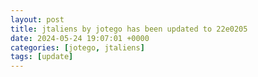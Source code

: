 ```yaml
---
layout: post
title: jtaliens by jotego has been updated to 22e0205
date: 2024-05-24 19:07:01 +0000
categories: [jotego, jtaliens]
tags: [update]
---
```



